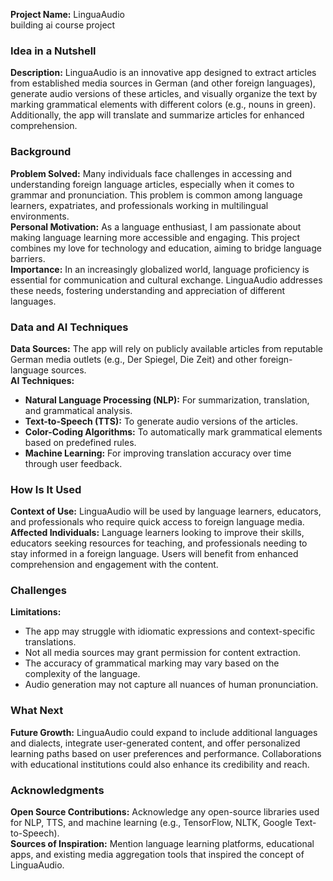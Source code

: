 **Project Name:** LinguaAudio  
building ai course project

### Idea in a Nutshell
**Description:** LinguaAudio is an innovative app designed to extract articles from established media sources in German (and other foreign languages), generate audio versions of these articles, and visually organize the text by marking grammatical elements with different colors (e.g., nouns in green). Additionally, the app will translate and summarize articles for enhanced comprehension.

### Background
**Problem Solved:** Many individuals face challenges in accessing and understanding foreign language articles, especially when it comes to grammar and pronunciation. This problem is common among language learners, expatriates, and professionals working in multilingual environments.  
**Personal Motivation:** As a language enthusiast, I am passionate about making language learning more accessible and engaging. This project combines my love for technology and education, aiming to bridge language barriers.  
**Importance:** In an increasingly globalized world, language proficiency is essential for communication and cultural exchange. LinguaAudio addresses these needs, fostering understanding and appreciation of different languages.

### Data and AI Techniques
**Data Sources:** The app will rely on publicly available articles from reputable German media outlets (e.g., Der Spiegel, Die Zeit) and other foreign-language sources.  
**AI Techniques:**
- **Natural Language Processing (NLP):** For summarization, translation, and grammatical analysis.
- **Text-to-Speech (TTS):** To generate audio versions of the articles.
- **Color-Coding Algorithms:** To automatically mark grammatical elements based on predefined rules.
- **Machine Learning:** For improving translation accuracy over time through user feedback.

### How Is It Used
**Context of Use:** LinguaAudio will be used by language learners, educators, and professionals who require quick access to foreign language media.  
**Affected Individuals:** Language learners looking to improve their skills, educators seeking resources for teaching, and professionals needing to stay informed in a foreign language. Users will benefit from enhanced comprehension and engagement with the content.

### Challenges
**Limitations:** 
- The app may struggle with idiomatic expressions and context-specific translations.
- Not all media sources may grant permission for content extraction.
- The accuracy of grammatical marking may vary based on the complexity of the language.
- Audio generation may not capture all nuances of human pronunciation.

### What Next
**Future Growth:** LinguaAudio could expand to include additional languages and dialects, integrate user-generated content, and offer personalized learning paths based on user preferences and performance. Collaborations with educational institutions could also enhance its credibility and reach.

### Acknowledgments
**Open Source Contributions:** Acknowledge any open-source libraries used for NLP, TTS, and machine learning (e.g., TensorFlow, NLTK, Google Text-to-Speech).  
**Sources of Inspiration:** Mention language learning platforms, educational apps, and existing media aggregation tools that inspired the concept of LinguaAudio.
